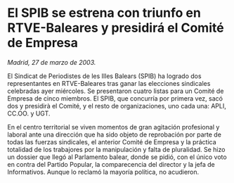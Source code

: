 # El SPIB se estrena con triunfo en RTVE-Baleares y presidirá el Comité de Empresa

*Madrid, 27 de marzo de 2003.*

El Sindicat de Periodistes de les Illes Balears (SPIB) ha logrado dos representantes en RTVE-Baleares tras ganar las elecciones sindicales celebradas ayer miércoles. Se presentaron cuatro listas para un Comité de Empresa de cinco miembros. El SPIB, que concurría por primera vez, sacó dos y presidirà el Comité, y el resto de organizaciones, uno cada una: APLI, CC.OO. y UGT.

En el centro territorial se viven momentos de gran agitación profesional y laboral ante una dirección que ha sido objeto de reprobación por parte de todas las fuerzas sindicales, el anterior Comité de Empresa y la práctica totalidad de los trabajores por la manipulación y falta de pluralidad. Se hizo un dossier que llegó al Parlamento balear, donde se pidió, con el único voto en contra del Partido Popular, la comparecencia del director y la jefa de Informativos. Aunque lo reclamó la mayoría política, no acudieron.
